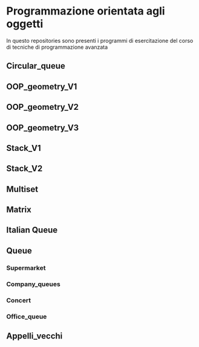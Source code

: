 # Programmazione orientata agli oggetti
In questo repositories sono presenti i programmi di esercitazione del corso di tecniche di programmazione avanzata

## Circular_queue

## OOP_geometry_V1
## OOP_geometry_V2
## OOP_geometry_V3

## Stack_V1
## Stack_V2

## Multiset

## Matrix

## Italian Queue

## Queue

### Supermarket
### Company_queues
### Concert
### Office_queue

## Appelli_vecchi